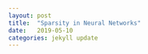 ```yaml
---
layout: post
title:  "Sparsity in Neural Networks"
date:   2019-05-10 
categories: jekyll update
---
```


<!---Neural networks are well-known to be overparametrized, and several papers have indicated that the true number of required active weights is much smaller than the model size typically used [1, 2]. At the same time there is a huge interest in deploying neural networks in real-time on mobile devices and other resource-constrained computing environments. Sparsity in neural networks is therefore considered a desirable property as it reduces memory storage and unnecessary computational resources, and thus limits the energy consumption which otherwise would rapidly deplete the batteries of mobile devices. There exist several approaches to obtaining sparsity in neural networks, such as pruning [3, 4, 1], dropout [5, 6], knowledge distillation (also known as student-teacher learning) [7, 8], sparsity-inducing priors [9], and various regularization based methods, such as L0 regularization [10]. We will discuss the most important methods.

The concept of pruning is quite straightforward [3, 4]. One starts with training a large network, which generalizes well. Then using some sort of measure, e.g., magnitude-based [11] or using an approximation of the loss surface [3], we throw away some of the redundant weights and all the connections to/from these weights. Then we continue to train the new sparsified network to mitigate any loss in accuracy caused by lost connections. This process of pruning and training can be done iteratively, where higher levels of sparsity are introduced at each iteration. After this procedure, networks with very high levels of sparsity (more than 90%) can be obtained with minimal accuracy loss compared to the original dense network. Pruning was initially proposed in the 1990s as a way to combat overfitting. Following the discussion in Chapter II we know that using a large amount of parameters doesn’t necessarily result in a decreased generalization performance and that in fact the opposite effect has been observed. At the other hand, pruning and other model compression techniques have been found to increase accuracy [12]. How do we reconcile these seemingly contradictory findings? Motivating the use of pruning from the perspective of the minimum description length principle appears to be a possible solution. Pruning during training adds noise to the representations of the inputs of the network, which limits the sensitivity of the learned parameters to noise. This lowers the necessary description length and is thought to improve the generalization capacity of the neural network [13].

Until recently, it was generally believed that although neural networks are overparameterized, that this redundancy was necessary to obtain good generalization performance. Therefore, the general consensus was that one should first train a large, dense network before reducing the model size using pruning methods. A recent paper by Frankle and Carbin [14] claimed however that sparse networks, obtained by pruning a large network, can be trained from scratch (in isolation from the larger network) and obtain similar test accuracies as the original, larger network. To achieve this, they used the exact same initialization for the sparse network as the initialization that was used when first training the larger network (apart from the pruned weights which were set to zero and subse- quently frozen during the training procedure). The initialization therefore appears to play a key role. There is however some controversy surrounding this paper: Liu et al. [15] don’t see much advantage of using this initialization compared to using a random initialization, Zhou et al. [16] claim that the only important part of the initialization is the sign, not the magnitude of the relative weights, and Gale et al. [17] weren’t able to reproduce the results found by Frankle and Carbin [14] at all for more complex tasks and larger size models. The general take-away from all of these papers is however that pruning can be seen as a sort of architecture search, i.e., it can be used to build the skeleton of the neural network, where the values of the obtained weights are of lesser importance [18]. It is also clear that better baseline evaluations are necessary to effectively study and compare different pruning methods, as the claims made about the performance of proposed pruning methods (such as L0 regularization [10]) are often subsequently refuted in other papers which used larger data set sizes or tested the method on different problems [15, 17].

The dropout technique was designed to combat overfitting a few years ago [5, 6] and quickly became immensely popular. For each training sample the dropout technique randomly sub-samples part of the network and temporarily ignores the neurons that were not selected, meaning that these neurons do not contribute to the forward pass and are not updated during the backward pass. Neurons are dropped out randomly with probability p and at the end of the procedure the values of the weights should be rescaled by the dropout rate. In a way dropout collects information from a whole ensemble of thinned neural networks, which all share many weights. Randomly switching off some weights at each iteration prevents the neural network from memorising the full training set (and thus prevents overfitting) and forces each of the weights to take more responsibility for the final prediction, which is thought to improve the generalization capacity of the neural network. Gal and Ghahramani [19] provided a probabilistic interpretation of dropout and proposed a way to obtain an uncertainty measure for neural networks on which dropout was applied before each weight layer, a procedure also known as Monte-Carlo dropout. However, Osband [20] has argued that Monte-Carlo dropout actually measures the risk rather than the uncertainty, i.e., he showed that the measure computed by Monte-Carlo dropout does not decrease with more data. No clear agreement seems to have been reached on this matter.

Knowledge distillation was first proposed by Bucilu et al. [7] as a means to save computational resources and limit the memory footprint by distilling knowledge from a deep and complex network to a smaller network. The idea was picked up and generalized by Hinton et al. [8]. Ideally one wants to preserve the generalization capacity of the larger "teacher" network. This is done by transferring latent information, also known as "dark knowledge", which is hidden in the confidence estimates that the teacher assigns to all of the categories, to the smaller "student" network by matching the soft-max layer outputs (rather than just the predicted labels). By using a higher temperature at the softmax layer, the obtained information can be maximized, as at higher temperatures the soft-max layer outputs have higher entropies and are less spiked. This temperature needs to be set empirically and is shared by all training samples. It is important to note at this point that in contrast with general belief, the softmax outputs can not be directly equated to representing model confidence. As illustrated by Gal and Ghahramani [19] a model can be still be uncertain about its predictions despite having a high softmax output. Large neural networks tend to be overconfident in their predictions, e.g., when presented with new unrecognizable images far outside of any of the training classes, DNNs were shown to misclassify these as part of a specific training class with high confidence [21]. Additionally, Szegedy et al. [55] showed that introducing subtle perturbations to a training image can change the softmax outputs to arbitrary values (an example of an adversarial perturbation). Introducing a temperature scaling of the softmax can be seen as a way to mitigate this problem [22]. 

In a Bayesian context, sparsity-inducing priors can also be used to achieve compression. Examples of sparsity-inducing priors are the Laplace prior, which can be interpreted as the Bayesian variant of L1 regularization/LASSO [23, 24]  (which attempts to minimise the sum of the absolute values of the network’s parameters), and the Horseshoe prior [25]. The horseshoe prior has heavy tails, which allows important nodes to remain un-shrunk, while its spike at the origin can turn off nodes and introduce severe sparsity. The ability of the horseshoe prior to leave important weights unaffected makes it sometimes preferable to the Laplace prior. Finally, it is important to note that in practice not all forms of sparsity are equally effective in reducing the computational cost. Many compression approaches result in non-structured sparsity which typically leads to limited speed-up [26]. A more thorough discussion of this is outside of the scope of this overview, but it is definitely something to keep in mind when designing new approaches for neural network compression.

References <br>
[1] S. Han, J. Pool, J. Tran, and W. Dally. Learning both weights and connections for efficient neural network. NIPS, 28:1135–1143, 2015.

[2] K. Ullrich, E. Meeds, and M. Welling. Soft weight-sharing for neural network compression. ICLR, 2017.

[3] Y. LeCun, J.S. Denker, and S.A. Solla. Optimal brain damage. NIPS, pages 598–605, 1990.

[4] B. Hassibi and D.G. Stork. Second order derivatives for network pruning: Optimal brain surgeon. NIPS, 1993.

[5] G. E. Hinton, N. Srivastava, A. Krizhevsky, I. Sutskever, and R. Salakhutdinov. Improving neural networks by preventing co-adaptation of feature detectors. arXiv:1207.0580, 2012.

[6] N. Srivastava, G.E. Hinton, A. Krizhevsky, I. Sutskever, and R. Salakhutdinov. Dropout: A simple way to prevent neural networks from overfitting. Journal of Machine Learning Research, 15(1):1929–1958, 2014.

[7] C. Bucilu, R. Caruana, and A. Niculescu-Mizil. Model compression. International Conference on Knowledge discovery and Data mining. ACM., 2006.

[8] G. Hinton, O. Vinyals, and J. Dean. Distilling the knowledge in a neural network.
NIPS Deep Learning and Representation Learning Workshop, 2015.

[9] C. Louizos, K. Ullrich, and M. Welling. Bayesian compression for deep learning. arXiv:1705.08665, 2017.

[10] C. Louizos, M. Welling, and D.P. Kingma. Learning sparse neural networks through L0 regularization. CoRR, 2017.

[11] S. Arora, R. Ge, B. Neyshabur, and Y. Zhang. Stronger generalization bounds for deep nets via a compression approach. ICML, 2018.

[12] M. Zhu and S. Gupta. To prune, or not to prune: exploring the efficacy of pruning for model compression. arXiv:1710.01878, 2017.

[13] B. R. Bartoldson, A. S. Morcos, A. Barbu, and G. Erlebacher. The generalization- stability tradeoff in neural network pruning. arXiv:1906.03728, 2019.

[14] J. Frankle and M. Carbin. The lottery ticket hypothesis: Training pruned neural networks. arXiv:1803.03635, 2018.

[15] Z. Liu, M. Sun, T. Zhou, G. Huang, and T. Darrell. Rethinking the value of network pruning. CoRR, 2018.

[16] H. Zhou, J. Lan, R. Liu, and J. Yosinski. Deconstructing lottery tickets: Zeros, signs, and the supermask. arXiv:1905.01067, 2019.

[17] T. Gale, E. Elsen, and S. Hooker. The state of sparsity in deep neural networks. arXiv:1902.09574, 2019.

[18] E. J. Crowley, J. Turner, A. Storkey, and M. O’Boyle. Pruning neural networks: is it time to nip it in the bud? arXiv:1810.04622, 2018.

[19] Y. Gal and Z. Ghahramani. Dropout as a Bayesian approximation: Representing
model uncertainty in deep learning. arXiv:1506.02142, 2015.

[20] I. Osband. Risk versus uncertainty in deep learning: Bayes, bootstrap and the dangers of dropout. 2016.

[21] A.M. Nguyen, J. Yosinski, and J. Clune. Deep neural networks are easily fooled: High confidence predictions for unrecognizable images. CoRR, 2014.

[22] C. Guo, G. Pleiss, Y. Sun, and K. Q. Weinberger. On calibration of modern neural
networks. ICML, pages 1321–1330, 2017.

[23] R. Tibshirani. Regression shrinkage and selection via the lasso. Journal of the Royal Statistical Society. Series B, 58(1):267–288, 1996.

[24] P. Williams. Bayesian regularization and pruning using a Laplace prior. Neural Computation, 7:117–143, 1995.

[25] C.M. Carvalho, N.G. Polson, and J.G. Scott. The horseshoe estimator for sparse signals. Biometrika, 97(2):465–480, 2010.
 
[26] W. Wen, C. Wu, Y. Wang, Y. Chen, and H. Li. Learning structured sparsity in deep neural networks. NIPS, pages 2074–2082, 2016.
-->
